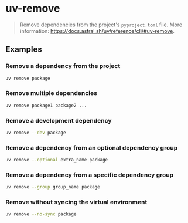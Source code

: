 # uv-remove

> Remove dependencies from the project's `pyproject.toml` file. More information: <https://docs.astral.sh/uv/reference/cli/#uv-remove>.

## Examples

### Remove a dependency from the project

```bash
uv remove package
```

### Remove multiple dependencies

```bash
uv remove package1 package2 ...
```

### Remove a development dependency

```bash
uv remove --dev package
```

### Remove a dependency from an optional dependency group

```bash
uv remove --optional extra_name package
```

### Remove a dependency from a specific dependency group

```bash
uv remove --group group_name package
```

### Remove without syncing the virtual environment

```bash
uv remove --no-sync package
```

